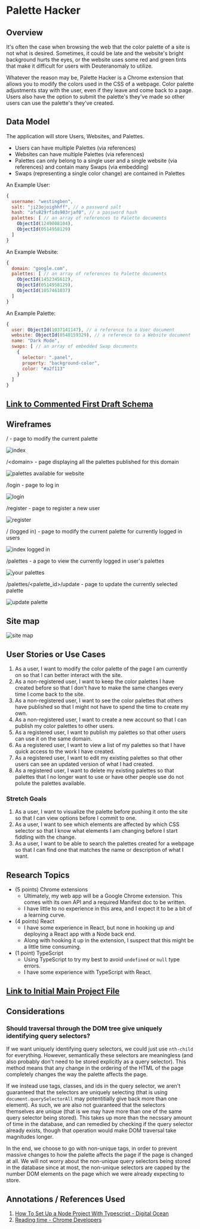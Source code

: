 # Palette Hacker

## Overview

It's often the case when browsing the web that the color palette of a site is not what is desired. Sometimes, it could be late and the website's bright background hurts the eyes, or the website uses some red and green tints that make it difficult for users with Deuteranomaly to utilize.

Whatever the reason may be, Palette Hacker is a Chrome extension that allows you to modify the colors used in the CSS of a webpage. Color palette adjustments stay with the user, even if they leave and come back to a page. Users also have the option to submit the palette's they've made so other users can use the palette's they've created.

## Data Model

The application will store Users, Websites, and Palettes.

* Users can have multiple Palettes (via references)
* Websites can have multiple Palettes (via references)
* Palettes can only belong to a single user and a single website (via references) and contain many Swaps (via embedding)
* Swaps (representing a single color change) are contained in Palettes

An Example User:

```javascript
{
  username: "westingben",
  salt: "ji23ojoighhff", // a password salt
  hash: "afu829rfids903rjaf0", // a password hash
  palettes: [ // an array of references to Palette documents
    ObjectId(1249008104),
    ObjectId(0514958129)
  ]
}
```

An Example Website:

```javascript
{
  domain: "google.com",
  palettes: [ // an array of references to Palette documents
    ObjectId(1452345612),
    ObjectId(0514958129),
    ObjectId(1057461037)
  ]
}
```

An Example Palette:

```javascript
{
  user: ObjectId(1037141147), // a reference to a User document
  website: ObjectId(0540159329), // a reference to a Website document
  name: "Dark Mode",
  swaps: [ // an array of embedded Swap documents
    {
      selector: ".panel",
      property: "background-color",
      color: "#a2f113"
    }
  ]
}
```

## [Link to Commented First Draft Schema](./src/db.ts)

## Wireframes

/ - page to modify the current palette

![index](./documentation/main.png)

/\<domain\> - page displaying all the palettes published for this domain

![palettes available for website](./documentation/website_palettes.png)

/login - page to log in

![login](./documentation/login.png)

/register - page to register a new user

![register](./documentation/register.png)

/ (logged in) - page to modify the current palette for currently logged in users

![index logged in](./documentation/main_registered.png)

/palettes - a page to view the currently logged in user's palettes

![your palettes](./documentation/your_palettes.png)

/palettes/\<palette_id\>/update - page to update the currently selected palette

![update palette](./documentation/update_palette.png)

## Site map

![site map](./documentation/sitemap.png)

## User Stories or Use Cases

1. As a user, I want to modify the color palette of the page I am currently on so that I can better interact with the site.
2. As a non-registered user, I want to keep the color palettes I have created before so that I don't have to make the same changes every time I come back to the site.
3. As a non-registered user, I want to see the color palettes that others have published so that I might not have to spend the time to create my own.
4. As a non-registered user, I want to create a new account so that I can publish my color palettes to other users.
5. As a registered user, I want to publish my palettes so that other users can use it on the same domain.
6. As a registered user, I want to view a list of my palettes so that I have quick access to the work I have created.
7. As a registered user, I want to edit my existing palettes so that other users can see an updated version of what I had created.
8. As a registered user, I want to delete my existing palettes so that palettes that I no longer want to use or have other people use do not polute the palettes available.

### Stretch Goals

1. As a user, I want to visualize the palette before pushing it onto the site so that I can view options before I commit to one.
2. As a user, I want to see which elements are affected by which CSS selector so that I know what elements I am changing before I start fiddling with the change.
3. As a user, I want to be able to search the palettes created for a webpage so that I can find one that matches the name or description of what I want.

## Research Topics

* (5 points) Chrome extensions
  * Ultimately, my web app will be a Google Chrome extension. This comes with its own API and a required Manifest doc to be written.
  * I have little to no experience in this area, and I expect it to be a bit of a learning curve.
* (4 points) React
  * I have some experience in React, but none in hooking up and deploying a React app with a Node back end.
  * Along with hooking it up in the extension, I suspect that this might be a little time consuming.
* (1 point) TypeScript
  * Using TypeScript to try my best to avoid `undefined` or `null` type errors.
  * I have some experience with TypeScript with React.

## [Link to Initial Main Project File](./src/app.ts)

## Considerations

### Should traversal through the DOM tree give uniquely identifying query selectors?

If we want uniquely identifying query selectors, we could just use `nth-child` for everything. However, semantically these selectors are meaningless (and also probably don't need to be stored explicitly as a query selector). This method means that any change in the ordering of the HTML of the page completely changes the way the palette affects the page.

If we instead use tags, classes, and ids in the query selector, we aren't guaranteed that the selectors are uniquely selecting (that is using `document.querySelectorAll` may potentitially give back more than one element). As such, we are also not guaranteed that the selectors themselves are unique (that is we may have more than one of the same query selector being stored). This takes up more than the necssary amount of time in the database, and can remedied by checking if the query selector already exists, though that operation would make DOM traversal take magnitudes longer.

In the end, we choose to go with non-unique tags, in order to prevent massive changes to how the palette affects the page if the page is changed at all. We will not worry about the non-unique query selectors being stored in the database since at most, the non-unique selectors are capped by the number DOM elements on the page which we were already expecting to store.

## Annotations / References Used

1. [How To Set Up a Node Project With Typescript - Digital Ocean](https://www.digitalocean.com/community/tutorials/setting-up-a-node-project-with-typescript)
2. [Reading time - Chrome Developers](https://developer.chrome.com/docs/extensions/mv3/getstarted/tut-reading-time/)
